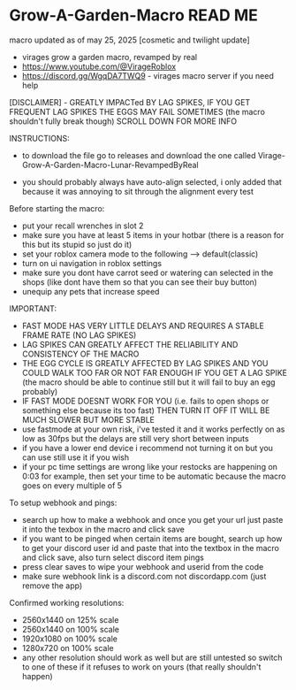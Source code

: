 # Grow-A-Garden-Macro READ ME

macro updated as of may 25, 2025
[cosmetic and twilight update]

- virages grow a garden macro, revamped by real
- https://www.youtube.com/@VirageRoblox
- https://discord.gg/WgqDA7TWQ9 - virages macro server if you need help

[DISCLAIMER] - GREATLY IMPACTed BY LAG SPIKES, IF YOU GET FREQUENT LAG SPIKES THE EGGS MAY FAIL SOMETIMES (the macro shouldn't fully break though) SCROLL DOWN FOR MORE INFO

INSTRUCTIONS:

- to download the file go to releases and download the one called Virage-Grow-A-Garden-Macro-Lunar-RevampedByReal

- you should probably always have auto-align selected, i only added that because it was annoying to sit through the alignment every test

Before starting the macro:
- put your recall wrenches in slot 2
- make sure you have at least 5 items in your hotbar (there is a reason for this but its stupid so just do it)
- set your roblox camera mode to the following --> default(classic)
- turn on ui navigation in roblox settings
- make sure you dont have carrot seed or watering can selected in the shops (like dont have them so that you can see their buy button)
- unequip any pets that increase speed

IMPORTANT:

- FAST MODE HAS VERY LITTLE DELAYS AND REQUIRES A STABLE FRAME RATE (NO LAG SPIKES)
- LAG SPIKES CAN GREATLY AFFECT THE RELIABILITY AND CONSISTENCY OF THE MACRO
- THE EGG CYCLE IS GREATLY AFFECTED BY LAG SPIKES AND YOU COULD WALK TOO FAR OR NOT FAR ENOUGH IF YOU GET A LAG SPIKE (the macro should be able to continue still but it will fail to buy an egg probably)
- IF FAST MODE DOESNT WORK FOR YOU (i.e. fails to open shops or something else because its too fast) THEN TURN IT OFF IT WILL BE MUCH SLOWER BUT MORE STABLE
- use fastmode at your own risk, i've tested it and it works perfectly on as low as 30fps but the delays are still very short between inputs
- if you have a lower end device i recommend not turning it on but you can use still use it if you wish
- if your pc time settings are wrong like your restocks are happening on 0:03 for example, then set your time to be automatic because the macro goes on every multiple of 5

To setup webhook and pings:
- search up how to make a webhook and once you get your url just paste it into the texbox in the macro and click save
- if you want to be pinged when certain items are bought, search up how to get your discord user id and paste that into the textbox in the macro and click save, also turn select discord item pings
- press clear saves to wipe your webhook and userid from the code
- make sure webhook link is a discord.com not discordapp.com (just remove the app)

Confirmed working resolutions:
- 2560x1440 on 125% scale
- 2560x1440 on 100% scale
- 1920x1080 on 100% scale
- 1280x720 on 100% scale
- any other resolution should work as well but are still untested so switch to one of these if it refuses to work on yours (that really shouldn't happen)
